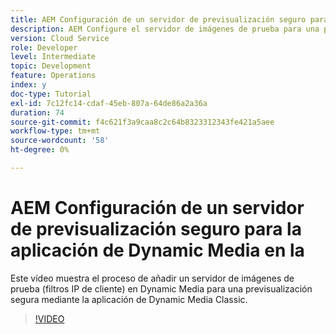 ```yaml
---
title: AEM Configuración de un servidor de previsualización seguro para la aplicación de Dynamic Media en la
description: AEM Configure el servidor de imágenes de prueba para una previsualización segura mediante la aplicación de Dynamic Media Classic de.
version: Cloud Service
role: Developer
level: Intermediate
topic: Development
feature: Operations
index: y
doc-type: Tutorial
exl-id: 7c12fc14-cdaf-45eb-807a-64de86a2a36a
duration: 74
source-git-commit: f4c621f3a9caa8c2c64b8323312343fe421a5aee
workflow-type: tm+mt
source-wordcount: '58'
ht-degree: 0%

---
```


# AEM Configuración de un servidor de previsualización seguro para la aplicación de Dynamic Media en la

Este vídeo muestra el proceso de añadir un servidor de imágenes de prueba (filtros IP de cliente) en Dynamic Media para una previsualización segura mediante la aplicación de Dynamic Media Classic.

>[!VIDEO](https://video.tv.adobe.com/v/335462?quality=12&learn=on)
